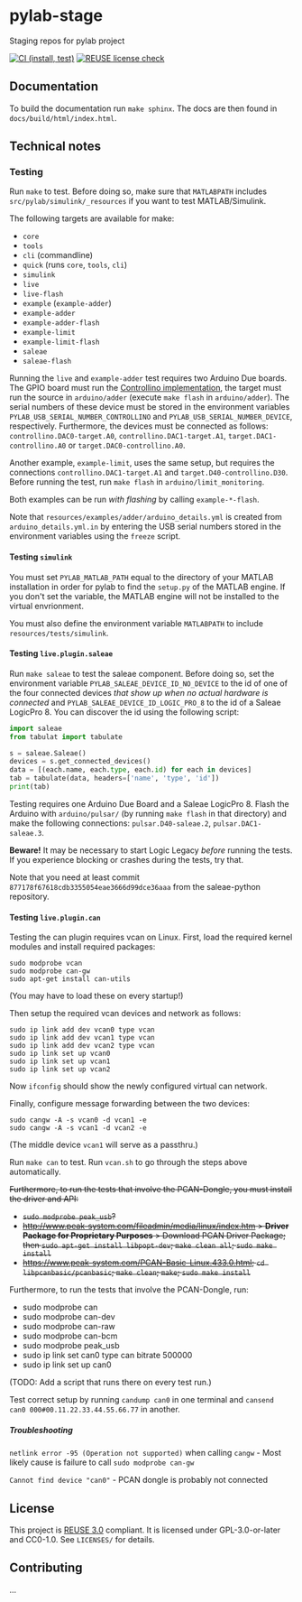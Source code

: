 <!--
SPDX-FileCopyrightText: 2021 Forschungs- und Entwicklungszentrum Fachhochschule Kiel GmbH

SPDX-License-Identifier: GPL-3.0-or-later
-->

# pylab-stage

Staging repos for pylab project

[![CI (install, test)](https://github.com/maltekliemann/pylab/actions/workflows/ci.yaml/badge.svg)](https://github.com/maltekliemann/pylab/actions/workflows/ci.yaml)
[![REUSE license check](https://github.com/maltekliemann/pylab/actions/workflows/license.yaml/badge.svg)](https://github.com/maltekliemann/pylab/actions/workflows/license.yaml)

## Documentation

To build the documentation run `make sphinx`. The docs are then found in
`docs/build/html/index.html`.


## Technical notes

### Testing

Run `make` to test. Before doing so, make sure that `MATLABPATH`
includes `src/pylab/simulink/_resources` if you want to test
MATLAB/Simulink.

The following targets are available for make:

- `core`
- `tools`
- `cli` (commandline)
- `quick` (runs `core`, `tools`, `cli`)
- `simulink`
- `live`
- `live-flash`
- `example` (`example-adder`)
- `example-adder`
- `example-adder-flash`
- `example-limit`
- `example-limit-flash`
- `saleae`
- `saleae-flash`

Running the `live` and `example-adder` test requires two Arduino Due
boards. The GPIO board must run the [Controllino
implementation](git@bitbucket.org:8tronix/testcenter-arduinodue-gpio.git),
the target must run the source in `arduino/adder` (execute `make flash`
in `arduino/adder`). The serial numbers of these device must be stored
in the environment variables `PYLAB_USB_SERIAL_NUMBER_CONTROLLINO` and
`PYLAB_USB_SERIAL_NUMBER_DEVICE`, respectively. Furthermore, the devices
must be connected as follows: `controllino.DAC0-target.A0`,
`controllino.DAC1-target.A1`, `target.DAC1-controllino.A0` or
`target.DAC0-controllino.A0`.

Another example, `example-limit`, uses the same setup, but requires the
connections `controllino.DAC1-target.A1` and
`target.D40-controllino.D30`. Before running the test, run `make flash`
in `arduino/limit_monitoring`.

Both examples can be run _with flashing_ by calling `example-*-flash`.

Note that `resources/examples/adder/arduino_details.yml` is created from
`arduino_details.yml.in` by entering the USB serial numbers stored in
the environment variables using the `freeze` script.


#### Testing `simulink`

You must set `PYLAB_MATLAB_PATH` equal to the directory of your MATLAB
installation in order for pylab to find the `setup.py` of the MATLAB
engine. If you don't set the variable, the MATLAB engine will not be
installed to the virtual envrionment.

You must also define the environment variable `MATLABPATH` to include
`resources/tests/simulink`.


#### Testing `live.plugin.saleae`

Run `make saleae` to test the saleae component. Before doing so, set the
environment variable `PYLAB_SALEAE_DEVICE_ID_NO_DEVICE` to the id of one
of the four connected devices _that show up when no actual hardware is
connected_ and `PYLAB_SALEAE_DEVICE_ID_LOGIC_PRO_8` to the id of a
Saleae LogicPro 8. You can discover the id using the following script:

```python
import saleae
from tabulat import tabulate

s = saleae.Saleae()
devices = s.get_connected_devices()
data = [(each.name, each.type, each.id) for each in devices]
tab = tabulate(data, headers=['name', 'type', 'id'])
print(tab)
```

Testing requires one Arduino Due Board and a Saleae LogicPro 8. Flash
the Arduino with `arduino/pulsar/` (by running `make flash` in that
directory) and make the following connections: `pulsar.D40-saleae.2`,
`pulsar.DAC1-saleae.3`.

**Beware!** It may be necessary to start Logic Legacy _before_ running
the tests. If you experience blocking or crashes during the tests, try
that.

Note that you need at least commit
`877178f67618cdb3355054eae3666d99dce36aaa` from the saleae-python
repository.


#### Testing `live.plugin.can`

Testing the can plugin requires vcan on Linux. First, load the required
kernel modules and install required packages:

```shell
sudo modprobe vcan
sudo modprobe can-gw
sudo apt-get install can-utils
```

(You may have to load these on every startup!)

Then setup the required vcan devices and network as follows:

```shell
sudo ip link add dev vcan0 type vcan
sudo ip link add dev vcan1 type vcan
sudo ip link add dev vcan2 type vcan
sudo ip link set up vcan0
sudo ip link set up vcan1
sudo ip link set up vcan2
```

Now `ifconfig` should show the newly configured virtual can network.

Finally, configure message forwarding between the two devices:

```shell
sudo cangw -A -s vcan0 -d vcan1 -e
sudo cangw -A -s vcan1 -d vcan2 -e
```

(The middle device `vcan1` will serve as a passthru.)

Run `make can` to test. Run `vcan.sh` to go through the steps above
automatically.

~~Furthermore, to run the tests that involve the PCAN-Dongle, you must
install the driver and API:~~

* ~~`sudo modprobe peak_usb`?~~
* ~~http://www.peak-system.com/fileadmin/media/linux/index.htm > **Driver Package for Proprietary Purposes** > Download PCAN Driver Package; then `sudo apt-get install libpopt-dev`; `make clean all`; `sudo make install`~~
* ~~https://www.peak-system.com/PCAN-Basic-Linux.433.0.html; `cd libpcanbasic/pcanbasic`; `make clean`; `make`; `sudo make install`~~

Furthermore, to run the tests that involve the PCAN-Dongle, run:

* sudo modprobe can
* sudo modprobe can-dev
* sudo modprobe can-raw
* sudo modprobe can-bcm
* sudo modprobe peak_usb
* sudo ip link set can0 type can bitrate 500000
* sudo ip link set up can0

(TODO: Add a script that runs there on every test run.)

Test correct setup by running `candump can0` in one terminal and
`cansend can0 000#00.11.22.33.44.55.66.77` in another.


##### Troubleshooting

`netlink error -95 (Operation not supported)` when calling `cangw` -
Most likely cause is failure to call `sudo modprobe can-gw` 

`Cannot find device "can0"` - PCAN dongle is probably not connected


## License

This project is [REUSE 3.0](https://reuse.software) compliant. It is
licensed under GPL-3.0-or-later and CC0-1.0. See `LICENSES/` for
details.


## Contributing

...
